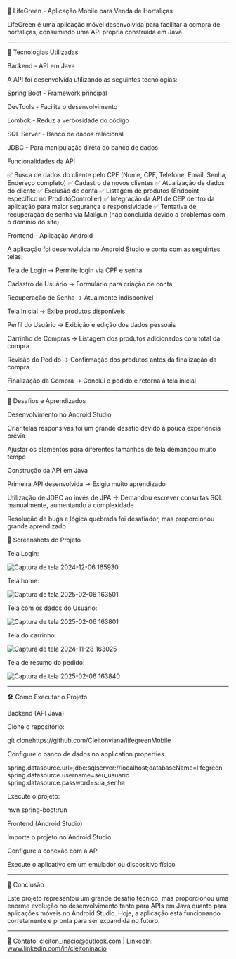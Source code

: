 🌱 LifeGreen - Aplicação Mobile para Venda de Hortaliças

LifeGreen é uma aplicação móvel desenvolvida para facilitar a compra de hortaliças, consumindo uma API própria construída em Java.
********************************************************************************************************************************************************************************************************************
🚀 Tecnologias Utilizadas

Backend - API em Java

A API foi desenvolvida utilizando as seguintes tecnologias:

Spring Boot - Framework principal

DevTools - Facilita o desenvolvimento

Lombok - Reduz a verbosidade do código

SQL Server - Banco de dados relacional

JDBC - Para manipulação direta do banco de dados

Funcionalidades da API

✅ Busca de dados do cliente pelo CPF (Nome, CPF, Telefone, Email, Senha, Endereço completo)
✅ Cadastro de novos clientes
✅ Atualização de dados do cliente
✅ Exclusão de conta
✅ Listagem de produtos (Endpoint específico no ProdutoController)
✅ Integração da API de CEP dentro da aplicação para maior segurança e responsividade
✅ Tentativa de recuperação de senha via Mailgun (não concluída devido a problemas com o domínio do site)

Frontend - Aplicação Android

A aplicação foi desenvolvida no Android Studio e conta com as seguintes telas:

Tela de Login → Permite login via CPF e senha

Cadastro de Usuário → Formulário para criação de conta

Recuperação de Senha → Atualmente indisponível

Tela Inicial → Exibe produtos disponíveis

Perfil do Usuário → Exibição e edição dos dados pessoais

Carrinho de Compras → Listagem dos produtos adicionados com total da compra

Revisão do Pedido → Confirmação dos produtos antes da finalização da compra

Finalização da Compra → Conclui o pedido e retorna à tela inicial
********************************************************************************************************************************************************************************************************************
📌 Desafios e Aprendizados

Desenvolvimento no Android Studio

Criar telas responsivas foi um grande desafio devido à pouca experiência prévia

Ajustar os elementos para diferentes tamanhos de tela demandou muito tempo

Construção da API em Java

Primeira API desenvolvida → Exigiu muito aprendizado

Utilização de JDBC ao invés de JPA → Demandou escrever consultas SQL manualmente, aumentando a complexidade

Resolução de bugs e lógica quebrada foi desafiador, mas proporcionou grande aprendizado

📸 Screenshots do Projeto

Tela Login:

![Captura de tela 2024-12-06 165930](https://github.com/user-attachments/assets/ebff57b2-318d-40cc-9f8d-2111537a2f0d)    

Tela home:

![Captura de tela 2025-02-06 163501](https://github.com/user-attachments/assets/ffdc3717-80a4-4fb1-95be-06ff6e27905b)

Tela com os dados do Usuário: 

![Captura de tela 2025-02-06 163801](https://github.com/user-attachments/assets/655e4a7b-3ccb-409a-b132-397714d31b6d)    

Tela do carrinho:

![Captura de tela 2024-11-28 163025](https://github.com/user-attachments/assets/0424191d-66a3-4f62-9f47-412ae00c330c)

Tela de resumo do pedido:

![Captura de tela 2025-02-06 163840](https://github.com/user-attachments/assets/54d9006b-9af9-4455-b339-c21a19078c55)













********************************************************************************************************************************************************************************************************************
🛠️ Como Executar o Projeto

Backend (API Java)

Clone o repositório:

git clonehttps://github.com/Cleitonviana/lifegreenMobile

Configure o banco de dados no application.properties

spring.datasource.url=jdbc:sqlserver://localhost;databaseName=lifegreen
spring.datasource.username=seu_usuario
spring.datasource.password=sua_senha

Execute o projeto:

mvn spring-boot:run

Frontend (Android Studio)

Importe o projeto no Android Studio

Configure a conexão com a API

Execute o aplicativo em um emulador ou dispositivo físico
********************************************************************************************************************************************************************************************************************
🤝 Conclusão

Este projeto representou um grande desafio técnico, mas proporcionou uma enorme evolução no desenvolvimento tanto para APIs em Java quanto para aplicações móveis no Android Studio. Hoje, a aplicação está funcionando corretamente e pronta para ser expandida no futuro.
********************************************************************************************************************************************************************************************************************
📧 Contato: cleiton_inacio@outlook.com | LinkedIn: www.linkedin.com/in/cleitoninacio
